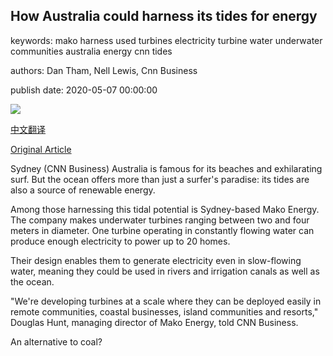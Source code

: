 ## How Australia could harness its tides for energy

keywords: mako harness used turbines electricity turbine water underwater communities australia energy cnn tides

authors: Dan Tham, Nell Lewis, Cnn Business

publish date: 2020-05-07 00:00:00

![](https://cdn.cnn.com/cnnnext/dam/assets/200429054905-mako-energy-tidal-turbine-super-tease.jpg)

[中文翻译](How%20Australia%20could%20harness%20its%20tides%20for%20energy_zh.md)

[Original Article](https://edition.cnn.com/2020/05/07/business/australia-tidal-energy-gec-spc/index.html)

Sydney (CNN Business) Australia is famous for its beaches and exhilarating surf. But the ocean offers more than just a surfer's paradise: its tides are also a source of renewable energy.

Among those harnessing this tidal potential is Sydney-based Mako Energy. The company makes underwater turbines ranging between two and four meters in diameter. One turbine operating in constantly flowing water can produce enough electricity to power up to 20 homes.

Their design enables them to generate electricity even in slow-flowing water, meaning they could be used in rivers and irrigation canals as well as the ocean.

"We're developing turbines at a scale where they can be deployed easily in remote communities, coastal businesses, island communities and resorts," Douglas Hunt, managing director of Mako Energy, told CNN Business.

An alternative to coal?